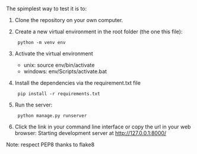 The spimplest way to test it is to:
1. Clone the repository on your own computer.

2. Create a new virtual environment in the root folder (the one this file):

        python -m venv env

3. Activate the virtual environment
    + unix: source env/bin/activate
    + windows: env/Scripts/activate.bat

4. Install the dependencies via the requirement.txt file

        pip install -r requirements.txt

5. Run the server:

        python manage.py runserver

6. Click the link in your command line interface or copy the url in your web browser:
    Starting development server at http://127.0.0.1:8000/

Note: respect PEP8 thanks to flake8